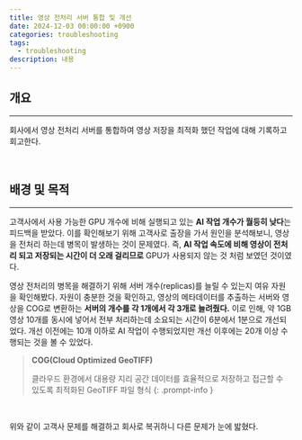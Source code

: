 ```yaml
---
title: 영상 전처리 서버 통합 및 개선
date: 2024-12-03 00:00:00 +0900
categories: troubleshooting
tags:
  - troubleshooting
description: 내용
---
```


## 개요
---

회사에서 영상 전처리 서버를 통합하여 영상 저장을 최적화 했던 작업에 대해 기록하고 회고한다.

<br/>

## 배경 및 목적
---

고객사에서 사용 가능한 GPU 개수에 비해 실행되고 있는 **AI 작업 개수가 월등히 낮다**는 피드백을 받았다. 이를 확인해보기 위해 고객사로 출장을 가서 원인을 분석해보니, 영상을 전처리 하는데 병목이 발생하는 것이 문제였다. 즉, **AI 작업 속도에 비해 영상이 전처리 되고 저장되는 시간이 더 오래 걸리므로** GPU가 사용되지 않는 것 처럼 보였던 것이였다.

영상 전처리의 병목을 해결하기 위해 서버 개수(replicas)를 늘릴 수 있는지 여유 자원을 확인해봤다. 자원이 충분한 것을 확인하고, 영상의 메타데이터를 추출하는 서버와 영상을 COG로 변환하는 **서버의 개수를 각 1개에서 각 3개로 늘려줬다.** 이로 인해, 약 1GB 영상 10개를 동시에 넣어서 전부 처리하는데 소요되는 시간이 6분에서 1분으로 개선되었다. 개선 이전에는 10개 이하로 AI 작업이 수행되었지만 개선 이후에는 20개 이상 수행되는 것을 볼 수 있었다. 

> **COG(Cloud Optimized GeoTIFF)**
> 
> 클라우드 환경에서 대용량 지리 공간 데이터를 효율적으로 저장하고 접근할 수 있도록 최적화된 GeoTIFF 파일 형식
{: .prompt-info }

<br/>

위와 같이 고객사 문제를 해결하고 회사로 복귀하니 다른 문제가 눈에 밟혔다. 